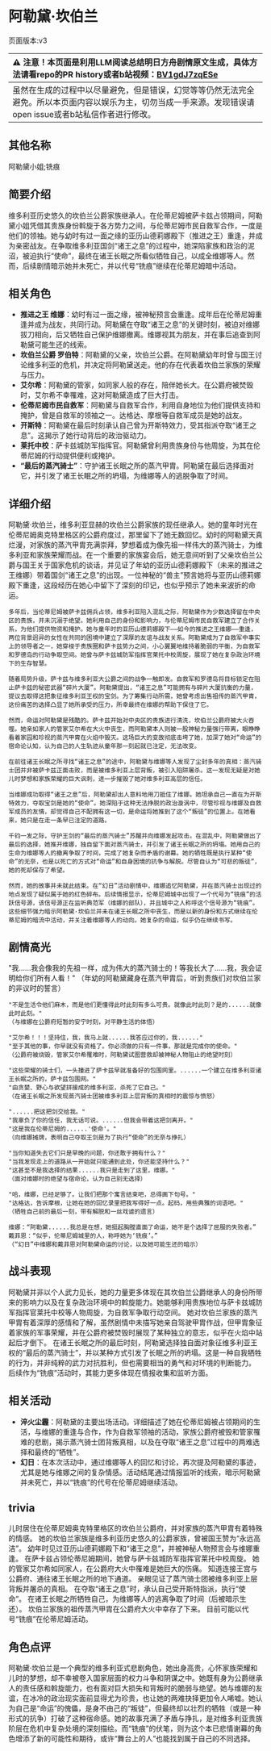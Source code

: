 # 阿勒黛·坎伯兰
页面版本:v3
 

| :warning: 注意！本页面是利用LLM阅读总结明日方舟剧情原文生成，具体方法请看repo的PR history或者b站视频：[BV1gdJ7zqESe](https://www.bilibili.com/video/BV1gdJ7zqESe/)         |
|:----------------------------|
| 虽然在生成的过程中以尽量避免，但是错误，幻觉等等仍然无法完全避免。所以本页面内容以娱乐为主，切勿当成一手来源。发现错误请open issue或者b站私信作者进行修改。|



## 其他名称
阿勒黛小姐;铣痕
## 简要介绍
维多利亚历史悠久的坎伯兰公爵家族继承人。在伦蒂尼姆被萨卡兹占领期间，阿勒黛小姐凭借其贵族身份斡旋于各方势力之间，与伦蒂尼姆市民自救军合作，一度是他们的领袖。她与幼时有过一面之缘的亚历山德莉娜殿下（推进之王）重逢，并成为亲密战友。在争取维多利亚国剑“诸王之息”的过程中，她深陷家族和政治的泥沼，被迫执行“使命”，最终在诸王长眠之所看似牺牲自己，以成全维娜等人。然而，后续剧情暗示她并未死亡，并以代号“铣痕”继续在伦蒂尼姆暗中活动。
## 相关角色
-   **推进之王 维娜**：幼时有过一面之缘，被神秘预言会重逢。成年后在伦蒂尼姆重逢并成为战友，共同行动。阿勒黛在夺取“诸王之息”的关键时刻，被迫对维娜拔刀相向，后又牺牲自己保护维娜撤离。维娜视其为朋友，并在事后追查到阿勒黛可能生还的线索。
-   **坎伯兰公爵 罗伯特**：阿勒黛的父亲，坎伯兰公爵。在阿勒黛幼年时曾与国王讨论维多利亚的危机，并决定将阿勒黛送走。他的存在代表着坎伯兰家族的荣耀与压力。
-   **艾尔希**：阿勒黛的管家，如同家人般的存在，陪伴她长大。在公爵府被焚毁时，艾尔希不幸罹难，这对阿勒黛造成了巨大打击。
-   **伦蒂尼姆市民自救军**：阿勒黛与自救军合作，利用自身地位为他们提供支持和掩护，曾是自救军的领袖之一。达格达、摩根等自救军成员是她的战友。
-   **开斯特**：阿勒黛在最后时刻承认自己曾为开斯特效力，受其指派夺取“诸王之息”。这揭示了她行动背后的政治驱动力。
-   **莱托中校**：萨卡兹城防军指挥官。阿勒黛曾利用贵族身份与他周旋，为其在伦蒂尼姆的行动提供便利或掩护。
-   **“最后的蒸汽骑士”**：守护诸王长眠之所的蒸汽甲胄。阿勒黛在最后选择面对它，并引发了诸王长眠之所的坍塌，为维娜等人的逃脱争取了时间。
## 详细介绍
阿勒黛·坎伯兰，维多利亚显赫的坎伯兰公爵家族的现任继承人。她的童年时光在伦蒂尼姆奥克特里格区的公爵府度过，那里留下了她无数回忆。幼时的阿勒黛天真烂漫，对家族的蒸汽甲胄充满崇拜，梦想着成为像先祖一样伟大的蒸汽骑士，为维多利亚和家族荣耀而战。在一个重要的家族宴会后，她无意间听到了父亲坎伯兰公爵与国王关于国家危机的谈话，并见证了年幼的亚历山德莉娜殿下（未来的推进之王维娜）带着国剑“诸王之息”的出现。一位神秘的“兽主”预言她将与亚历山德莉娜殿下重逢，这段经历在她心中留下了深刻的印记，也似乎预示了她未来波折的命运。

    多年后，当伦蒂尼姆被萨卡兹佣兵占领，维多利亚陷入混乱之际，阿勒黛作为少数选择留在中央区的贵族，并未沉溺于绝望。她利用自己的身份和影响力，与伦蒂尼姆市民自救军建立了合作关系，为他们提供物资和掩护。她与童年时的亚历山德莉娜殿下——如今的推进之王维娜——重逢，两位背景迥异的女性在共同的困境中建立了深厚的友谊与战友关系。阿勒黛成为了自救军中事实上的领导者之一，她穿梭于贵族圈和萨卡兹势力之间，小心翼翼地维持着脆弱的平衡，为自救军和罗德岛的行动争取空间。她曾与萨卡兹城防军指挥官莱托中校周旋，展现了她在复杂政治环境下的生存智慧。

    随着局势升级，萨卡兹与维多利亚大公爵之间的战争一触即发。自救军和罗德岛将目标锁定在阻止萨卡兹的秘密武器“碎片大厦”。阿勒黛提出，“诸王之息”可能拥有与碎片大厦抗衡的力量，提议去取得这把象征维多利亚王权的宝剑。为了筹集行动所需，她曾考虑出售祖传的蒸汽甲胄，这份痛苦的选择凸显了她所承受的压力，所幸最终在维娜的帮助下保住了它。

    然而，命运对阿勒黛是残酷的。萨卡兹开始对中央区的贵族进行清洗，坎伯兰公爵府被大火吞噬。她亲如家人的管家艾尔希在大火中丧生，而阿勒黛本人则被一股神秘力量强行带离，眼睁睁看着家园和珍视的蒸汽甲胄在火焰中毁灭。这场巨大的变故彻底击垮了她，加深了她对“命运”的宿命论认知，认为自己的人生轨迹从童年那一刻起就已注定，无法改变。

    在前往诸王长眠之所寻找“诸王之息”的途中，阿勒黛与维娜等人发现了尘封多年的真相：蒸汽骑士团并非被萨卡兹正面击败，而是被维多利亚上层背叛，被引入陷阱屠杀。这一发现无疑是对她儿时梦想和家族荣耀的巨大讽刺，进一步摧毁了她对维多利亚高层的信任。

    当维娜成功取得“诸王之息”后，阿勒黛却出人意料地用刀抵住了维娜。她坦承自己一直在为开斯特效力，夺取宝剑是她的“使命”。她深陷于这种无法挣脱的政治漩涡中，尽管珍视与维娜及自救军成员的友情，却觉得自己不配拥有这一切，是命运将她推到了这个“叛徒”的位置上。在她看来，她只是在走一条早已注定的道路。

    千钧一发之际，守护王剑的“最后的蒸汽骑士”苏醒并向维娜发起攻击。在混乱中，阿勒黛做出了最后的选择，她推开维娜，独自留下面对蒸汽骑士，并引发了诸王长眠之所的坍塌。她用自己的生命为维娜等人的撤离争取了时间，完成了她复杂而矛盾的谢幕。她的牺牲既是执行某种“使命”的无奈，也是以死亡的方式对“命运”和自身困境的抗争与解脱。尽管自认为“可悲的叛徒”，她的死却保存了希望。

    然而，她的故事并未就此结束。在“幻日”活动剧情中，维娜追忆阿勒黛，并在蒸汽骑士出现过的地点发现了疑似属于她的红色碎布。后续情报显示，伦蒂尼姆城中出现了一个代号为“铣痕”的活跃信号源，该信号源正在监听典范军（维娜的部队），并且城中之人称呼这个信号源为“铣痕”。这些细节强力暗示阿勒黛·坎伯兰并未在诸王长眠之所中丧生，而是以新的身份和方式继续在伦蒂尼姆的暗流中活动，并关注着维娜等人的动向。她复杂的命运，似乎仍在继续书写。
## 剧情高光
"我......我会像我的先祖一样，成为伟大的蒸汽骑士的！等我长大了......我，我会证明给你们所有人看！"
    （年幼的阿勒黛藏身在蒸汽甲胄后，听到贵族们对坎伯兰家的非议时的誓言）

    "不是生活令他们麻木，而是他们更懂得此时此刻有多么可贵。就像此时此刻？是的......就像此时此刻。"
    （与维娜在公爵府短暂的安宁时刻，对平静生活的体悟）

    "艾尔希！！！坚持住，我，我马上就......我答应过你的，我......"
    "至于其他的事，你早就没有资格了。你必须做的只有一件事，那就是完成你的使命。"
    （公爵府被烧毁，管家艾尔希罹难时，阿勒黛试图营救却被神秘人物阻止的绝望时刻）

    "这些荣耀的骑士们，一头撞进了萨卡兹早就准备好的包围网里。......一个建立在维多利亚诸王长眠之所的，萨卡兹包围网。"
    "由贪婪、野心与欲望拼接成的维多利亚，杀死了它自己。"
    （在诸王长眠之所发现蒸汽骑士团被维多利亚上层背叛的真相时的震惊与愤怒）

    "......把这把剑交给我。"
    "我辜负了你的信任，我无话可说。......但我会带着这把剑离开。"
    "这是我在伦蒂尼姆的......'使命'。"
    （向维娜摊牌，表明自己夺取王剑是为了执行“使命”的无奈与挣扎）

    "当你知道失去它们只是早晚的问题，你还敢于拥有什么？"
    "当我发现走上的道路从一开始就只能通到此处，你还能坚持什么？"
    "这甚至不是我选择的结果......我只是走到了这里，维娜。"
    （面对维娜时的绝望与宿命论，认为自己别无选择）

    "哈，维娜，已经足够了。让我们把那个寓言结束吧，总得画下句号。"
    "达格达，告诉摩根，让她在她的回忆录里把我写得好一点。起码，用些典雅的词语吧。"
    （牺牲自己前的最后一刻，带有解脱和一丝戏谑的遗言）

    维娜：“阿勒黛......我总是在想，她挺起胸膛直面了命运，她不是个选择了屈服的失败者。”
    戴菲恩：“似乎，伦蒂尼姆城里的人，称呼她为‘铣痕’。”
    （“幻日”中维娜和戴菲恩对阿勒黛命运的讨论，以及她可能生还的暗示）
## 战斗表现
阿勒黛并非以个人武力见长，她的力量更多体现在其坎伯兰公爵继承人的身份所带来的影响力以及在复杂政治环境中的斡旋能力。她能够利用贵族地位与萨卡兹城防军指挥官莱托中校等人物周旋，为自救军争取行动空间。
    她对坎伯兰家族的蒸汽甲胄有着深厚的感情和了解，虽然剧情中未描写她亲自驾驶甲胄作战，但甲胄象征着家族的军事荣耀，并在公爵府被焚毁时展现了某种独立的意志，似乎在火焰中站起后才倒下。
    在诸王长眠之所的最后时刻，阿勒黛选择独自面对象征维多利亚王权的“最后的蒸汽骑士”，并以某种方式引发了长眠之所的坍塌。这是一种自我牺牲的行为，并非纯粹的武力对抗胜利，但也需要相当的勇气和对环境的判断能力。
    后续作为“铣痕”活动时，其能力更多体现在情报收集和监听方面。
## 相关活动
-   **淬火尘霾**：阿勒黛的主要出场活动。详细描述了她在伦蒂尼姆被占领期间的生活，与维娜的重逢与合作，作为自救军领袖的活动，家族公爵府被毁和管家罹难的悲剧，揭示蒸汽骑士团背叛真相，以及在夺取“诸王之息”过程中的两难选择和最终的“牺牲”。
-   **幻日**：在本次活动中，通过维娜等人的回忆和讨论，再次提及阿勒黛的事迹，尤其是她与维娜之间的复杂情感。活动结尾通过情报监听的线索，暗示阿勒黛并未死亡，并以“铣痕”的代号在伦蒂尼姆继续活动。
## trivia
儿时居住在伦蒂尼姆奥克特里格区的坎伯兰公爵府，并对家族的蒸汽甲胄有着特殊的情感。
    她的坎伯兰家族是维多利亚历史悠久的公爵家族，曾被国王赞为“永远高洁”。
    幼年时见过亚历山德莉娜殿下和“诸王之息”，并被神秘人物预言会与维娜重逢。
    在萨卡兹占领伦蒂尼姆期间，她曾与萨卡兹城防军指挥官莱托中校周旋。
    她的管家艾尔希如同家人，在公爵府大火中罹难是她巨大的伤痛。
    知道连接王宫与公爵府、通往诸王长眠之所的地下通道。
    亲眼见证了蒸汽骑士团被维多利亚上层背叛并屠杀的真相。
    在夺取“诸王之息”时，承认自己受开斯特指派，执行“使命”。
    在诸王长眠之所牺牲自己，为维娜等人的逃离争取了时间（后被暗示生还）。
    坎伯兰家族的祖传蒸汽甲胄在公爵府大火中幸存了下来。
    目前可能以代号“铣痕”在伦蒂尼姆活动。
## 角色点评
阿勒黛·坎伯兰是一个典型的维多利亚式悲剧角色，她出身高贵，心怀家族荣耀和儿时的梦想，却不幸被卷入国家层面的权力斗争和阴谋之中。她既有身为公爵继承人的责任感和斡旋能力，也有面对巨大损失和背叛时的脆弱与绝望。她与维娜的友谊，在冰冷的政治现实面前显得尤为珍贵，也让她的两难抉择更加令人唏嘘。她认为自己是“命运”的傀儡，是身不由己的“叛徒”，但最终却以壮烈的牺牲（或是一种形式的抗争）打破了这种宿命感。她的故事充满了矛盾与挣扎，是对维多利亚贵族阶层在危机中复杂处境的深刻描绘。而“铣痕”的伏笔，则为这个本已悲情谢幕的角色增添了新的可能性和期待，或许“舞台上的人”也能找到属于自己的不同选择。